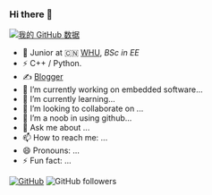 ### Hi there 👋

<!--
**SongXiang0808/SongXiang0808** is a ✨ _special_ ✨ repository because its `README.md` (this file) appears on your GitHub profile.

Here are some ideas to get you started:

- 🔭 I’m currently working on ...
- 🌱 I’m currently learning ...
- 👯 I’m looking to collaborate on ...
- 🤔 I’m looking for help with ...
- 💬 Ask me about ...
- 📫 How to reach me: ...
- 😄 Pronouns: ...
- ⚡ Fun fact: ...
-->

[![我的 GitHub 数据](https://github-readme-stats.vercel.app/api?username=SongXiang0808)]()

- 🍻 Junior at 🇨🇳 [WHU](https://www.whu.edu.cn), _BSc in EE_
- ⚡ C++ / Python.
- ✍️ [Blogger](https://songxiang.xyz)
- 🔭 I’m currently working on embedded software...
- 🌱 I’m currently learning... 
- 👯 I’m looking to collaborate on ...
- 🤔 I’m a noob in using github...
- 💬 Ask me about ...
- 📫 How to reach me: ...
- 😄 Pronouns: ...
- ⚡ Fun fact: ...



[![GitHub](https://img.shields.io/github/followers/SongXiang0808
)](https://github.com/SongXiang0808)
![GitHub followers](https://img.shields.io/github/followers/SongXiang0808)
